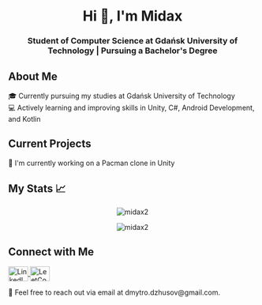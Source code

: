 <h1 align="center">Hi 👋, I'm Midax </h1> <h3 align="center">Student of Computer Science at Gdańsk University of Technology | Pursuing a Bachelor's Degree</h3>
<h2>About Me</h2>
🎓 Currently pursuing my studies at Gdańsk University of Technology</br>
💻 Actively learning and improving skills in Unity, C#, Android Development, and Kotlin</br>

<h2>Current Projects</h2>
🔭 I'm currently working on a Pacman clone in Unity</br>
<h2>My Stats 📈</h2>
<p align="center"><img src="https://github-readme-stats.vercel.app/api/top-langs?username=midax2&show_icons=true&theme=dark&locale=en&layout=compact" alt="midax2" /></p>

<p align="center"><img src="https://github-readme-streak-stats.herokuapp.com/?user=midax2&theme=dark" alt="midax2" /></p>

<h2>Connect with Me</h2>

<p align="left"> <a href="https://linkedin.com/in/dmytro-dzhusov/" target="blank"> <img align="center" src="https://raw.githubusercontent.com/rahuldkjain/github-profile-readme-generator/master/src/images/icons/Social/linked-in-alt.svg" alt="LinkedIn" height="30" width="40" /> </a> <a href="https://www.leetcode.com/user3703oh" target="blank"> <img align="center" src="https://raw.githubusercontent.com/rahuldkjain/github-profile-readme-generator/master/src/images/icons/Social/leet-code.svg" alt="LeetCode" height="30" width="40" /> </a> </p> 
<p>📧 Feel free to reach out via email at dmytro.dzhusov@gmail.com.</p>
